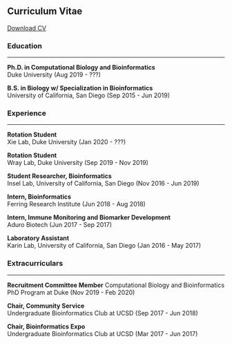 ## Curriculum Vitae

[Download CV](https://kmoyung.github.io/CV_KevinMoyung.pdf)


### Education

***

**Ph.D. in Computational Biology and Bioinformatics**     
Duke University (Aug 2019 - ???)   


**B.S. in Biology w/ Specialization in Bioinformatics**     
University of California, San Diego (Sep 2015 - Jun 2019)      


### Experience

***

**Rotation Student**    
Xie Lab, Duke University (Jan 2020 - ???)    

**Rotation Student**    
Wray Lab, Duke University (Sep 2019 - Nov 2019)    

**Student Researcher, Bioinformatics**     
Insel Lab, University of California, San Diego (Nov 2016 - Jun 2019)   

**Intern, Bioinformatics**     
Ferring Research Institute (Jun 2018 - Aug 2018)   

**Intern, Immune Monitoring and Biomarker Development**      
Aduro Biotech (Jun 2017 - Sep 2017)   

**Laboratory Assistant**     
Karin Lab, University of California, San Diego (Jan 2016 - May 2017)   


### Extracurriculars

***

**Recruitment Committee Member**
Computational Biology and Bioinformatics PhD Program at Duke (Nov 2019 - Feb 2020)

**Chair, Community Service**   
Undergraduate Bioinformatics Club at UCSD (Sep 2017 - Jun 2018)       

**Chair, Bioinformatics Expo**    
Undergraduate Bioinformatics Club at UCSD (Mar 2017 - Jun 2017)     
